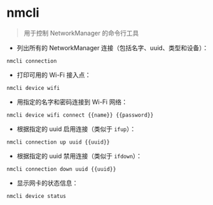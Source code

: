 # nmcli

> 用于控制 NetworkManager 的命令行工具

- 列出所有的 NetworkManager 连接（包括名字、uuid、类型和设备）：

`nmcli connection`

- 打印可用的 Wi-Fi 接入点：

`nmcli device wifi`

- 用指定的名字和密码连接到 Wi-Fi 网络：

`nmcli device wifi connect {{name}} {{password}}`

- 根据指定的 uuid 启用连接（类似于 `ifup`）：

`nmcli connection up uuid {{uuid}}`

- 根据指定的 uuid 禁用连接（类似于 `ifdown`）：

`nmcli connection down uuid {{uuid}}`

- 显示网卡的状态信息：

`nmcli device status`

[#]: contributors: ([王兴宇，Linux 中國]，[孙达])